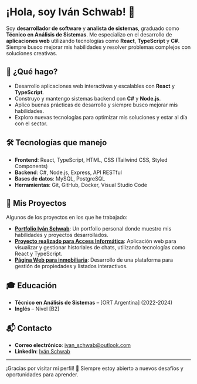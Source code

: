 # ¡Hola, soy Iván Schwab! 👋

Soy **desarrollador de software** y **analista de sistemas**, graduado como **Técnico en Análisis de Sistemas**. Me especializo en el desarrollo de **aplicaciones web** utilizando tecnologías como **React**, **TypeScript** y **C#**. Siempre busco mejorar mis habilidades y resolver problemas complejos con soluciones creativas.

## 🚀 ¿Qué hago?

- Desarrollo aplicaciones web interactivas y escalables con **React** y **TypeScript**.
- Construyo y mantengo sistemas backend con **C#** y **Node.js**.
- Aplico buenas prácticas de desarrollo y siempre busco mejorar mis habilidades.
- Exploro nuevas tecnologías para optimizar mis soluciones y estar al día con el sector.

## 🛠️ Tecnologías que manejo

- **Frontend**: React, TypeScript, HTML, CSS (Tailwind CSS, Styled Components)
- **Backend**: C#, Node.js, Express, API RESTful
- **Bases de datos**: MySQL, PostgreSQL
- **Herramientas**: Git, GitHub, Docker, Visual Studio Code

## 📂 Mis Proyectos

Algunos de los proyectos en los que he trabajado:

- **[Portfolio Iván Schwab](https://github.com/IvanSchwab/portfolio-ivanschwab)**: Un portfolio personal donde muestro mis habilidades y proyectos desarrollados.
- **[Proyecto realizado para Access Informática](https://github.com/IvanSchwab/FrontHistorialChats_ProyectoAccess)**: Aplicación web para visualizar y gestionar historiales de chats, utilizando tecnologías como React y TypeScript.
- **[Página Web para inmobiliaria](https://github.com/IvanSchwab/Real-State-App)**: Desarrollo de una plataforma para gestión de propiedades y listados interactivos.

## 🎓 Educación  

- **Técnico en Análisis de Sistemas** – [ORT Argentina] (2022-2024)  
- **Inglés** – Nivel [B2]

## 📬 Contacto

- **Correo electrónico**: ivan_schwab@outlook.com
- **LinkedIn**: [Iván Schwab](https://www.linkedin.com/in/iv%C3%A1n-schwab/)

---

¡Gracias por visitar mi perfil! 🚀 Siempre estoy abierto a nuevos desafíos y oportunidades para aprender.  
